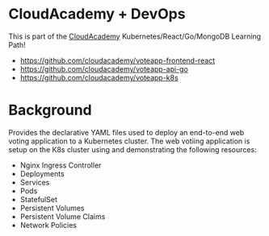 # CloudAcademy + DevOps
This is part of the [CloudAcademy](https://cloudacademy.com/library/) Kubernetes/React/Go/MongoDB Learning Path!

* https://github.com/cloudacademy/voteapp-frontend-react
* https://github.com/cloudacademy/voteapp-api-go
* https://github.com/cloudacademy/voteapp-k8s

# Background
Provides the declarative YAML files used to deploy an end-to-end web voting application to a Kubernetes cluster. The web votiing application is setup on the K8s cluster using and demonstrating the following resources:
* Nginx Ingress Controller
* Deployments
* Services
* Pods
* StatefulSet
* Persistent Volumes
* Persistent Volume Claims
* Network Policies
